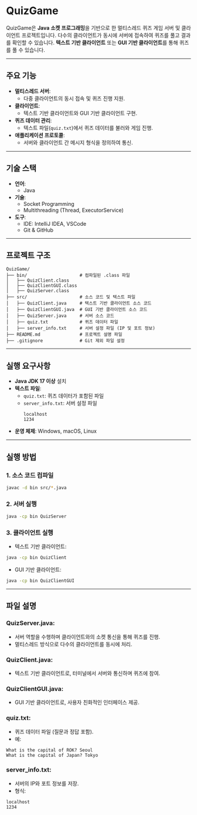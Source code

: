 # QuizGame

QuizGame은 **Java 소켓 프로그래밍**을 기반으로 한 멀티스레드 퀴즈 게임 서버 및 클라이언트 프로젝트입니다. 다수의 클라이언트가 동시에 서버에 접속하여 퀴즈를 풀고 결과를 확인할 수 있습니다. **텍스트 기반 클라이언트** 또는 **GUI 기반 클라이언트**를 통해 퀴즈를 풀 수 있습니다.

---

## 주요 기능
- **멀티스레드 서버**:
  - 다중 클라이언트의 동시 접속 및 퀴즈 진행 지원.
- **클라이언트**:
  - 텍스트 기반 클라이언트와 GUI 기반 클라이언트 구현.
- **퀴즈 데이터 관리**:
  - 텍스트 파일(`quiz.txt`)에서 퀴즈 데이터를 불러와 게임 진행.
- **애플리케이션 프로토콜**:
  - 서버와 클라이언트 간 메시지 형식을 정의하여 통신.

---

## 기술 스택
- **언어**:
	- Java
- **기술**:
  - Socket Programming
  - Multithreading (Thread, ExecutorService)
- **도구**:
  - IDE: IntelliJ IDEA, VSCode
  - Git & GitHub

---

## 프로젝트 구조
```
QuizGame/
├── bin/                    # 컴파일된 .class 파일
│   ├── QuizClient.class
│   ├── QuizClientGUI.class
│   ├── QuizServer.class
├── src/                    # 소스 코드 및 텍스트 파일
│   ├── QuizClient.java     # 텍스트 기반 클라이언트 소스 코드
│   ├── QuizClientGUI.java  # GUI 기반 클라이언트 소스 코드
│   ├── QuizServer.java     # 서버 소스 코드
│   ├── quiz.txt            # 퀴즈 데이터 파일
│   ├── server_info.txt     # 서버 설정 파일 (IP 및 포트 정보)
├── README.md               # 프로젝트 설명 파일
├── .gitignore              # Git 제외 파일 설정
```
---

## 실행 요구사항
- **Java JDK 17 이상** 설치
- **텍스트 파일**:
  - `quiz.txt`: 퀴즈 데이터가 포함된 파일
  - `server_info.txt`: 서버 설정 파일
    ```
    localhost
    1234
    ```
- **운영 체제**: Windows, macOS, Linux

---

## 실행 방법

### 1. 소스 코드 컴파일
```bash
javac -d bin src/*.java
```
### 2. 서버 실행
```bash
java -cp bin QuizServer
```
### 3. 클라이언트 실행
- 텍스트 기반 클라이언트:

```bash
java -cp bin QuizClient
```
- GUI 기반 클라이언트:
```bash
java -cp bin QuizClientGUI
```
---
## 파일 설명

### QuizServer.java:
- 서버 역할을 수행하며 클라이언트와의 소켓 통신을 통해 퀴즈를 진행.
- 멀티스레드 방식으로 다수의 클라이언트를 동시에 처리.
### QuizClient.java:
- 텍스트 기반 클라이언트로, 터미널에서 서버와 통신하며 퀴즈에 참여.
### QuizClientGUI.java:
- GUI 기반 클라이언트로, 사용자 친화적인 인터페이스 제공.
### quiz.txt:
- 퀴즈 데이터 파일 (질문과 정답 포함).
- 예:

```
What is the capital of ROK? Seoul
What is the capital of Japan? Tokyo
```
### server_info.txt:
- 서버의 IP와 포트 정보를 저장.
- 형식:
```
localhost
1234
```